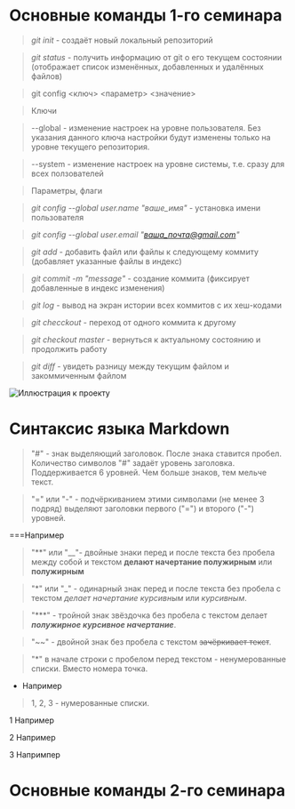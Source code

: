 # Основные команды 1-го семинара

> *git init* - создаёт новый локальный репозиторий 

> *git status* - получить информацию от git o его текущем состоянии (отображает список изменённых, добавленных и удалённых файлов)

> git config <ключ> <параметр> <значение>

> Ключи 

>--global - изменение настроек на уровне пользователя. Без указания данного ключа настройки будут изменены только на уровне текущего репозитория.

>--system - изменение настроек на уровне системы, т.е. сразу для всех ползователей

> Параметры, флаги

> *git config --global user.name "ваше_имя"* - установка имени пользователя

> *git config --global user.email "ваша_почта@gmail.com"*

> *git add* - добавить файл или файлы к следующему коммиту (добавляет указанные файлы в индекс)

> *git commit -m "message"* - создание коммита (фиксирует добавленные в индекс изменения)

> *git log* - вывод на экран истории всех коммитов с их хеш-кодами

> *git checckout* - переход от одного коммита к другому

> *git checkout master* - вернуться к актуальному состоянию и продолжить работу

> *git diff* - увидеть разницу между текущим файлом и закоммиченным файлом

![Иллюстрация к проекту](https://thumb.tildacdn.com/tild3063-3065-4466-a137-663362623733/-/resize/768x/-/format/webp/Git_config.png)

# Синтаксис языка Markdown

> "#" - знак выделяющий заголовок. После знака ставится пробел. Количество символов "#" задаёт уровень заголовка. Поддерживается 6 уровней. Чем больше знаков, тем мельче текст.

> "=" или "-" - подчёркиванием этими символами (не менее 3 подряд) выделяют заголовки первого ("=") и второго ("-") уровней.

===Например

> "**" или "__"- двойные знаки перед и после текста без пробела между собой и текстом  **делают начертание полужирным** или __полужирным__

> "*" или "_" - одинарный знак перед и после текста без пробела с текстом *делает начертание курсивным* или _курсивным_.

> "***" - тройной знак звёздочка без пробела с текстом делает ***полужирное курсивное начертание***.

> "~~" - двойной знак без пробела с текстом ~~зачёркивает текст~~.

> "*" в начале строки с пробелом перед текстом - ненумерованные списки. Вместо номера точка.
* Например

> 1, 2, 3 - нумерованные списки.

1 Например

2 Например

3 Напримпер





# Основные команды 2-го семинара